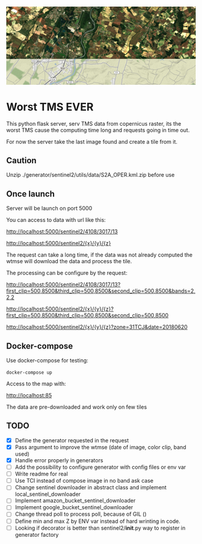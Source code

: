 ![alt text](https://github.com/yoms/worst-tms-ever/raw/master/exemple/exemple.png)
# Worst TMS EVER

This python flask server, serv TMS data from copernicus raster, its the worst TMS cause the computing time long and requests going in time out.

For now the server take the last image found and create a tile from it.

## Caution

Unzip ./generator/sentinel2/utils/data/S2A_OPER.kml.zip before use

## Once launch

Server will be launch on port 5000

You can access to data with url like this:

<http://localhost:5000/sentinel2/4108/3017/13>

<http://localhost:5000/sentinel2/{x}/{y}/{z}>

The request can take a long time, if the data was not already computed the wtmse will download the data and process the tile.

The processing can be configure by the request:

<http://localhost:5000/sentinel2/4108/3017/13?first_clip=500,8500&third_clip=500,8500&second_clip=500,8500&bands=2,2,2>

<http://localhost:5000/sentinel2/{x}/{y}/{z}?first_clip=500,8500&third_clip=500,8500&second_clip=500,8500>

<http://localhost:5000/sentinel2/{x}/{y}/{z}?zone=31TCJ&date=20180620>

## Docker-compose

Use docker-compose for testing:

```docker-compose up```

Access to the map with:

<http://localhost:85>

The data are pre-downloaded and work only on few tiles

## TODO

- [x] Define the generator requested in the request
- [x] Pass argument to improve the wtmse (date of image, color clip, band used)
- [x] Handle error properly in generators
- [ ] Add the possibility to configure generator with config files or env var
- [ ] Write readme for real
- [ ] Use TCI instead of compose image in no band ask case
- [ ] Change sentinel downloader in abstract class and implement local_sentinel_downloader
- [ ] Implement amazon_bucket_sentinel_downloader
- [ ] Implement google_bucket_sentinel_downloader
- [ ] Change thread poll to process poll, because of GIL ()
- [ ] Define min and max Z by ENV var instead of hard wrinting in code.
- [ ] Looking if decorator is better than sentinel2/__init__.py way to register in generator factory

